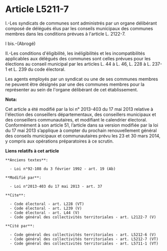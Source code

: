 # Article L5211-7

I.-Les syndicats de communes sont administrés par un organe délibérant composé de délégués élus par les conseils municipaux
des communes membres dans les conditions prévues à l'article L. 2122-7. 

I bis.-(Abrogé) 

II.-Les conditions d'éligibilité, les inéligibilités et les incompatibilités applicables aux délégués des communes sont
celles prévues pour les élections au conseil municipal par les articles L. 44 à L. 46, L. 228 à L. 237-1 et L. 239 du code
électoral. 

Les agents employés par un syndicat ou une de ses communes membres ne peuvent être désignés par une des communes membres pour
la représenter au sein de l'organe délibérant de cet établissement.

**Nota:**

Cet article a été modifié par la loi n° 2013-403 du 17 mai 2013 relative à l'élection des conseillers départementaux, des
conseillers municipaux et des conseillers communautaires, et modifiant le calendrier électoral. Conformément à son article
51, l’article dans sa version modifiée par la loi du 17 mai 2013 s’applique à compter du prochain renouvellement général des
conseils municipaux et communautaires prévu les 23 et 30 mars 2014, y compris aux opérations préparatoires à ce scrutin.

**Liens relatifs à cet article**

	**Anciens textes**:

	  - Loi n°92-108 du 3 février 1992 - art. 19 (Ab)

	**Modifié par**:

	  - Loi n°2013-403 du 17 mai 2013 - art. 37

	**Cite**:

	  - Code électoral - art. L228 (VT)
	  - Code électoral - art. L239 (V)
	  - Code électoral - art. L44 (V)
	  - Code général des collectivités territoriales - art. L2122-7 (V)

	**Cité par**:

	  - Code général des collectivités territoriales - art. L5212-6 (V)
	  - Code général des collectivités territoriales - art. L5212-7 (VT)
	  - Code général des collectivités territoriales - art. L5711-1 (VT)
